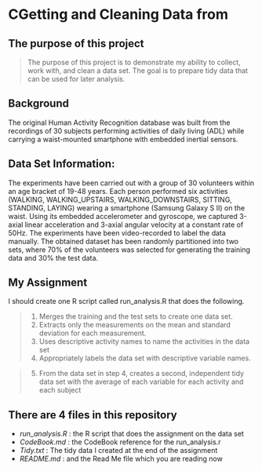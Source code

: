 CGetting and Cleaning Data from 
================================

The purpose of this project
----------------------------
> The purpose of this project is to demonstrate my ability to collect, work with, and clean a data set. The goal is to prepare tidy data that can be used for later analysis.

Background 
--------------------------------------
The original Human Activity Recognition database was built from the recordings of 30 subjects performing activities of daily living (ADL) while carrying a waist-mounted smartphone with embedded inertial sensors.

Data Set Information:
--------------------------------------
The experiments have been carried out with a group of 30 volunteers within an age bracket of 19-48 years. Each person performed six activities (WALKING, WALKING_UPSTAIRS, WALKING_DOWNSTAIRS, SITTING, STANDING, LAYING) wearing a smartphone (Samsung Galaxy S II) on the waist. Using its embedded accelerometer and gyroscope, we captured 3-axial linear acceleration and 3-axial angular velocity at a constant rate of 50Hz. The experiments have been video-recorded to label the data manually. The obtained dataset has been randomly partitioned into two sets, where 70% of the volunteers was selected for generating the training data and 30% the test data.

My Assignment
--------------------------------------
 I should create one R script called run_analysis.R that does the following. 

> 1. Merges the training and the test sets to create one data set.
> 2. Extracts only the measurements on the mean and standard deviation for each measurement. 
> 3. Uses descriptive activity names to name the activities in the data set
> 4. Appropriately labels the data set with descriptive variable names. 

> 5. From the data set in step 4, creates a second, independent tidy data set with the average of each variable for each activity and each subject

There are 4 files in this repository
--------------------------------------
- *run_analysis.R* : the R script that does the assignment on the data set
- *CodeBook.md* : the CodeBook reference for the run_analysis.r
- *Tidy.txt* : The tidy data I created at the end of the assignment
- *README.md* : and the Read Me file which you are reading now
